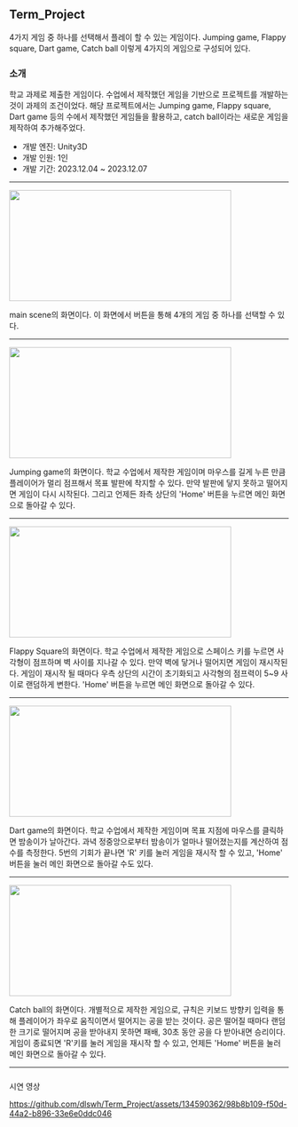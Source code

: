 ## Term_Project
4가지 게임 중 하나를 선택해서 플레이 할 수 있는 게임이다. Jumping game, Flappy square, Dart game, Catch ball 이렇게 4가지의 게임으로 구성되어 있다. 


### 소개
학교 과제로 제출한 게임이다. 수업에서 제작했던 게임을 기반으로 프로젝트를 개발하는 것이 과제의 조건이었다. 해당 프로젝트에서는 Jumping game, Flappy square, Dart game 등의 수에서 제작했던 게임들을 활용하고, catch ball이라는 새로운 게임을 제작하여 추가해주었다.

* 개발 엔진: Unity3D
* 개발 인원: 1인
* 개발 기간: 2023.12.04 ~ 2023.12.07

--------
<img src = "https://github.com/dlswh/Term_Project/assets/134590362/ab08deff-5370-4d19-bd1f-31093eb0c7c1.png" width = "400" height = "200">

main scene의 화면이다. 이 화면에서 버튼을 통해 4개의 게임 중 하나를 선택할 수 있다.

--------
<img src = "https://github.com/dlswh/Term_Project/assets/134590362/0ef61e8a-8b1b-48b9-84fe-5e7e98c731ff.png" width = "400" height = "200">

Jumping game의 화면이다. 학교 수업에서 제작한 게임이며 마우스를 길게 누른 만큼 플레이어가 멀리 점프해서 목표 발판에 착지할 수 있다. 만약 발판에 닿지 못하고 떨어지면 게임이 다시 시작된다. 그리고 언제든 좌측 상단의 'Home' 버튼을 누르면 메인 화면으로 돌아갈 수 있다.

--------
<img src = "https://github.com/dlswh/Term_Project/assets/134590362/99d47c7e-b156-49ee-aad0-b1142dab9492.png" width = "400" height = "200">

Flappy Square의 화면이다. 학교 수업에서 제작한 게임으로 스페이스 키를 누르면 사각형이 점프하며 벽 사이를 지나갈 수 있다. 만약 벽에 닿거나 떨어지면 게임이 재시작된다. 게임이 재시작 될 때마다 우측 상단의 시간이 초기화되고 사각형의 점프력이 5~9 사이로 랜덤하게 변한다. 'Home' 버튼을 누르면 메인 화면으로 돌아갈 수 있다. 

--------
<img src = "https://github.com/dlswh/Term_Project/assets/134590362/734ca306-437c-4072-994e-009ef029c9a9.png" width = "400" height = "200">

Dart game의 화면이다. 학교 수업에서 제작한 게임이며 목표 지점에 마우스를 클릭하면 밤송이가 날아간다. 과녁 정중앙으로부터 밤송이가 얼마나 떨어졌는지를 계산하여 점수를 측정한다. 5번의 기회가 끝나면 'R' 키를 눌러 게임을 재시작 할 수 있고, 'Home' 버튼을 눌러 메인 화면으로 돌아갈 수도 있다.

--------
<img src = "https://github.com/dlswh/Term_Project/assets/134590362/2c6a672d-c533-44d1-82ea-cd35f1ec02d5.png" width = "400" height = "200">

Catch ball의 화면이다. 개별적으로 제작한 게임으로, 규칙은 키보드 방향키 입력을 통해 플레이어가 좌우로 움직이면서 떨어지는 공을 받는 것이다. 공은 떨어질 때마다 랜덤한 크기로 떨어지며 공을 받아내지 못하면 패배, 30초 동안 공을 다 받아내면 승리이다. 게임이 종료되면 'R'키를 눌러 게임을 재시작 할 수 있고, 언제든 'Home' 버튼을 눌러 메인 화면으로 돌아갈 수 있다. 

---------

###
시연 영상

https://github.com/dlswh/Term_Project/assets/134590362/98b8b109-f50d-44a2-b896-33e6e0ddc046

